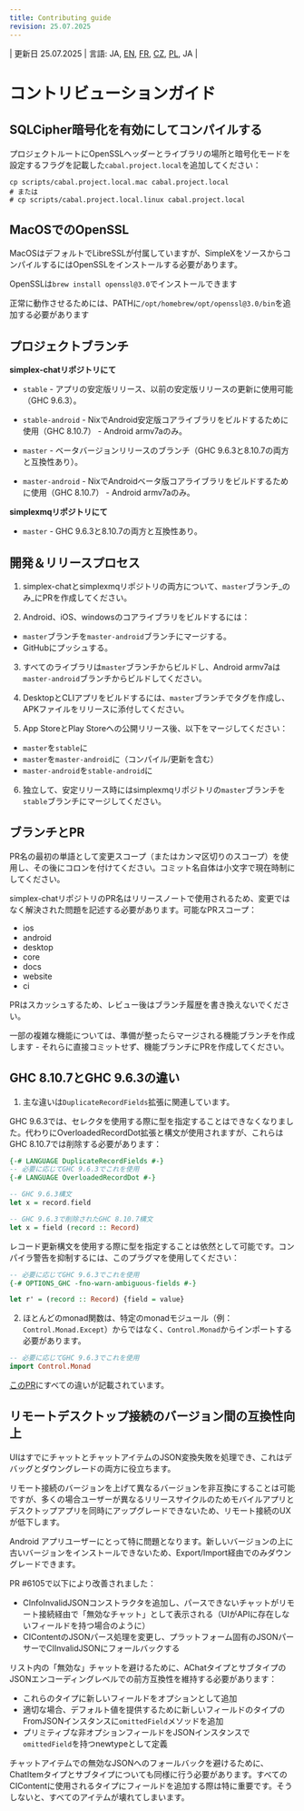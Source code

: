 ```yaml
---
title: Contributing guide
revision: 25.07.2025
---
```


| 更新日 25.07.2025 | 言語: JA, [EN](/docs/CONTRIBUTING.md), [FR](/docs/lang/fr/CONTRIBUTING.md), [CZ](/docs/lang/cs/CONTRIBUTING.md), [PL](/docs/lang/pl/CONTRIBUTING.md), JA |

# コントリビューションガイド

## SQLCipher暗号化を有効にしてコンパイルする

プロジェクトルートにOpenSSLヘッダーとライブラリの場所と暗号化モードを設定するフラグを記載した`cabal.project.local`を追加してください：

```
cp scripts/cabal.project.local.mac cabal.project.local
# または
# cp scripts/cabal.project.local.linux cabal.project.local
```

## MacOSでのOpenSSL

MacOSはデフォルトでLibreSSLが付属していますが、SimpleXをソースからコンパイルするにはOpenSSLをインストールする必要があります。

OpenSSLは`brew install openssl@3.0`でインストールできます

正常に動作させるためには、PATHに`/opt/homebrew/opt/openssl@3.0/bin`を追加する必要があります


## プロジェクトブランチ

**simplex-chatリポジトリにて**

- `stable` - アプリの安定版リリース、以前の安定版リリースの更新に使用可能（GHC 9.6.3）。

- `stable-android` - NixでAndroid安定版コアライブラリをビルドするために使用（GHC 8.10.7） - Android armv7aのみ。

- `master` - ベータバージョンリリースのブランチ（GHC 9.6.3と8.10.7の両方と互換性あり）。

- `master-android` - NixでAndroidベータ版コアライブラリをビルドするために使用（GHC 8.10.7） - Android armv7aのみ。

**simplexmqリポジトリにて**

- `master` - GHC 9.6.3と8.10.7の両方と互換性あり。

## 開発＆リリースプロセス

1. simplex-chatとsimplexmqリポジトリの両方について、`master`ブランチ_のみ_にPRを作成してください。

2. Android、iOS、windowsのコアライブラリをビルドするには：
- `master`ブランチを`master-android`ブランチにマージする。
- GitHubにプッシュする。

3. すべてのライブラリは`master`ブランチからビルドし、Android armv7aは`master-android`ブランチからビルドしてください。

4. DesktopとCLIアプリをビルドするには、`master`ブランチでタグを作成し、APKファイルをリリースに添付してください。

5. App StoreとPlay Storeへの公開リリース後、以下をマージしてください：
- `master`を`stable`に
- `master`を`master-android`に（コンパイル/更新を含む）
- `master-android`を`stable-android`に

6. 独立して、安定リリース時にはsimplexmqリポジトリの`master`ブランチを`stable`ブランチにマージしてください。

## ブランチとPR

PR名の最初の単語として変更スコープ（またはカンマ区切りのスコープ）を使用し、その後にコロンを付けてください。コミット名自体は小文字で現在時制にしてください。

simplex-chatリポジトリのPR名はリリースノートで使用されるため、変更ではなく解決された問題を記述する必要があります。可能なPRスコープ：
- ios
- android
- desktop
- core
- docs
- website
- ci

PRはスカッシュするため、レビュー後はブランチ履歴を書き換えないでください。

一部の複雑な機能については、準備が整ったらマージされる機能ブランチを作成します - それらに直接コミットせず、機能ブランチにPRを作成してください。

## GHC 8.10.7とGHC 9.6.3の違い

1. 主な違いは`DuplicateRecordFields`拡張に関連しています。

GHC 9.6.3では、セレクタを使用する際に型を指定することはできなくなりました。代わりにOverloadedRecordDot拡張と構文が使用されますが、これらはGHC 8.10.7では削除する必要があります：

```haskell
{-# LANGUAGE DuplicateRecordFields #-}
-- 必要に応じてGHC 9.6.3でこれを使用
{-# LANGUAGE OverloadedRecordDot #-}

-- GHC 9.6.3構文
let x = record.field

-- GHC 9.6.3で削除されたGHC 8.10.7構文
let x = field (record :: Record)
```

レコード更新構文を使用する際に型を指定することは依然として可能です。コンパイラ警告を抑制するには、このプラグマを使用してください：

```haskell
-- 必要に応じてGHC 9.6.3でこれを使用
{-# OPTIONS_GHC -fno-warn-ambiguous-fields #-}

let r' = (record :: Record) {field = value}
```

2. ほとんどのmonad関数は、特定のmonadモジュール（例：`Control.Monad.Except`）からではなく、`Control.Monad`からインポートする必要があります。

```haskell
-- 必要に応じてGHC 9.6.3でこれを使用
import Control.Monad
```

[このPR](https://github.com/simplex-chat/simplex-chat/pull/2975/files)にすべての違いが記載されています。


## リモートデスクトップ接続のバージョン間の互換性向上

UIはすでにチャットとチャットアイテムのJSON変換失敗を処理でき、これはデバッグとダウングレードの両方に役立ちます。

リモート接続のバージョンを上げて異なるバージョンを非互換にすることは可能ですが、多くの場合ユーザーが異なるリリースサイクルのためモバイルアプリとデスクトップアプリを同時にアップグレードできないため、リモート接続のUXが低下します。

Android アプリユーザーにとって特に問題となります。新しいバージョンの上に古いバージョンをインストールできないため、Export/Import経由でのみダウングレードできます。

PR #6105で以下により改善されました：
- CInfoInvalidJSONコンストラクタを追加し、パースできないチャットがリモート接続経由で「無効なチャット」として表示される（UIがAPIに存在しないフィールドを持つ場合のように）
- CIContentのJSONパース処理を変更し、プラットフォーム固有のJSONパーサーでCIInvalidJSONにフォールバックする

リスト内の「無効な」チャットを避けるために、AChatタイプとサブタイプのJSONエンコーディングレベルでの前方互換性を維持する必要があります：
- これらのタイプに新しいフィールドをオプションとして追加
- 適切な場合、デフォルト値を提供するために新しいフィールドのタイプのFromJSONインスタンスに`omittedField`メソッドを追加
- プリミティブな非オプションフィールドをJSONインスタンスで`omittedField`を持つnewtypeとして定義

チャットアイテムでの無効なJSONへのフォールバックを避けるために、ChatItemタイプとサブタイプについても同様に行う必要があります。すべてのCIContentに使用されるタイプにフィールドを追加する際は特に重要です。そうしないと、すべてのアイテムが壊れてしまいます。
